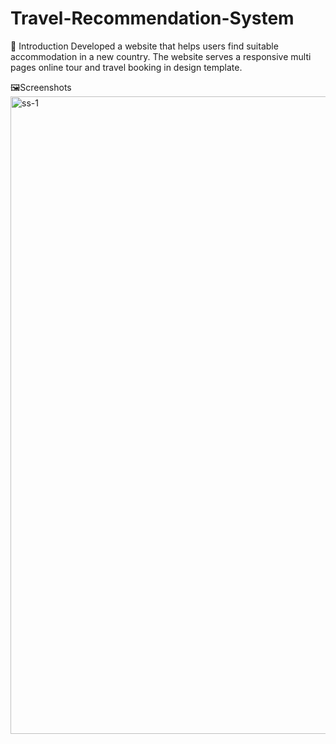 # Travel-Recommendation-System
🚀 Introduction
Developed a website that helps users find suitable accommodation in a new country. The website serves a responsive multi pages online tour and travel booking in design template.


🖼️Screenshots
<img width="1920" height="1020" alt="ss-1" src="https://github.com/user-attachments/assets/e26e0fab-06c3-4747-8328-153fbb665f12" />

